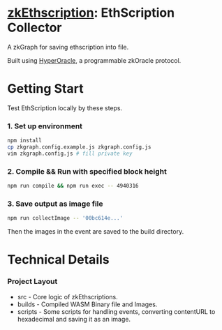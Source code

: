 # [zkEthscription](): EthScription Collector

A zkGraph for saving ethscription into file.

Built using [HyperOracle](https://www.hyperoracle.io), a programmable zkOracle protocol.

# Getting Start

Test EthScription locally by these steps.

### 1. Set up environment

```sh
npm install
cp zkgraph.config.example.js zkgraph.config.js
vim zkgraph.config.js # fill private key
```

### 2. Compile && Run with specified block height

```sh
npm run compile && npm run exec -- 4940316
```

### 3. Save output as image file 

```sh
npm run collectImage -- '00bc614e...'
```

Then the images in the event are saved to the build directory.

# Technical Details

### Project Layout

- src - Core logic of zkEthscriptions.
- builds - Compiled WASM Binary file and Images.
- scripts - Some scripts for handling events, converting contentURL to hexadecimal and saving it as an image.
